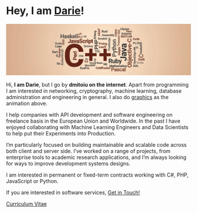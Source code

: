# Hey, I am [Darie](https://www.linkedin.com/in/dmitoiu)!

![](Docs/7ae83c7088734a9fefde99e60130b639.gif)

Hi, **I am Darie**, but I go by **dmitoiu on the internet**. Apart from programming I am interested in networking,
cryptography, machine learning, database administration and engineering in general. 
I also do [graphics](https://github.com/dmitoiu/Limbaje-De-Programare-Footage) as the animation above.

I help companies with API development and software engineering on freelance basis in the European Union and Worldwide.
In the past I have enjoyed collaborating with Machine Learning Engineers and Data Scientists to help put their 
Experiments into Production.

I’m particularly focused on building maintainable and scalable code across both client and server side.
I’ve worked on a range of projects, from enterprise tools to academic research applications, 
and I’m always looking for ways to improve development systems designs.

I am interested in permanent or fixed-term contracts working with C#, PHP, JavaScript or Python.

If you are interested in software services, [Get in Touch!](mailto:dmitoiu@hotmail.com)

[Curriculum Vitae](https://github.com/dmitoiu/Curriculum-Vitae/blob/master/Darie-Dragos_Mitoiu_Resume.pdf)
